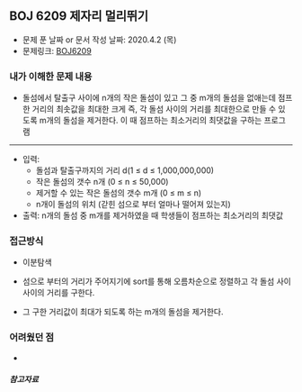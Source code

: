 ## BOJ 6209 제자리 멀리뛰기

- 문제 푼 날짜 or 문서 작성 날짜: 2020.4.2 (목)
- 문제링크: [BOJ6209](https://www.acmicpc.net/problem/6209)

### 내가 이해한 문제 내용

- 돌섬에서 탈출구 사이에 n개의 작은 돌섬이 있고 그 중 m개의 돌섬을 없애는데 점프한 거리의 최솟값을 최대한 크게 즉, 각 돌섬 사이의 거리를 최대한으로 만들 수 있도록 m개의 돌섬을 제거한다. 이 때 점프하는 최소거리의 최댓값을 구하는 프로그램

-----

- 입력: 
  - 돌섬과 탈출구까지의 거리 d(1 ≤ d ≤ 1,000,000,000)
  - 작은 돌섬의 갯수 n개 (0 ≤ n ≤ 50,000)
  - 제거할 수 있는 작은 돌섬의 갯수 m개 (0 ≤ m ≤ n)
  - n개이 돌섬의 위치 (갇힌 섬으로 부터 얼마나 떨어져 있는지)
- 출력: n개의 돌섬 중 m개를 제거하였을 때 학생들이 점프하는 최소거리의 최댓값

### 접근방식

- 이분탐색

- 섬으로 부터의 거리가 주어지기에 sort를 통해 오름차순으로 정렬하고 각 돌섬 사이사이의 거리를 구한다.
- 그 구한 거리값이 최대가 되도록 하는 m개의 돌섬을 제거한다.



### 어려웠던 점

- 

##### 참고자료

